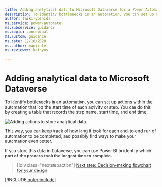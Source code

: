 ```yaml
---
title: Adding analytical data to Microsoft Dataverse for a Power Automate project  | Microsoft Docs
description: To identify bottlenecks in an automation, you can set up actions that log the start time of each activity or step.
author: taiki-yoshida
ms.service: power-automate
ms.subservice: guidance
ms.topic: conceptual
ms.custom: guidance
ms.date: 12/10/2020
ms.author: mapichle
ms.reviewer: kathyos

---
```


# Adding analytical data to Microsoft Dataverse

To identify bottlenecks in an automation, you can set up actions
within the automation that log the start time of each activity or step. You
can do this by creating a table that records the step name, start time, and
end time.

![Adding actions to store analytical data.](media/store-analytical-data.png "Adding actions to store analytical data")

This way, you can keep track of how long it took for each end-to-end run of
automation to be completed, and possibly find ways to make your
automation even better.

If you store this data in Dataverse, you can use Power BI to identify which part of the process took the longest time to complete.

> [!div class="nextstepaction"]
> [Next step: Decision-making flowchart for your design](decision-making-flow.md)

[!INCLUDE[footer-include](../../includes/footer-banner.md)]
